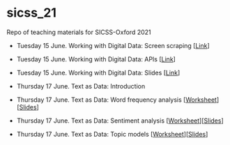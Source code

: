 # sicss_21

Repo of teaching materials for SICSS-Oxford 2021

- Tuesday 15 June. Working with Digital Data: Screen scraping \[[Link](https://raw.githack.com/cjbarrie/sicss_21/main/01_scraping_APIs/01_scraping_APIs.html)\]
- Tuesday 15 June. Working with Digital Data: APIs \[[Link](https://raw.githack.com/cjbarrie/sicss_21/main/01_scraping_APIs/02_scraping_APIs.html)\]
- Tuesday 15 June. Working with Digital Data: Slides \[[Link](https://docs.google.com/presentation/d/1aQkAt3KoFvMsaZ_XRz2XTs1MsPqj5NbcpY0aqES8Ea4/edit?usp=sharing)\]

- Thursday 17 June. Text as Data: Introduction
- Thursday 17 June. Text as Data: Word frequency analysis \[[Worksheet](https://raw.githack.com/cjbarrie/sicss_21/main/02_text_as_data/01-word-freq.html)\]\[[Slides](https://raw.githack.com/sicss_21/main/02_text_as_data/01-word-freq-pres.html)\]
- Thursday 17 June. Text as Data: Sentiment analysis \[[Worksheet](https://raw.githack.com/cjbarrie/sicss_21/main/02_text_as_data/02-sent-analysis/02-sent-analysis.html)\]\[[Slides](https://raw.githack.com/sicss_21/main/02_text_as_data/02-sent-analysis/02-sent-analysis-pres.html)\]
- Thursday 17 June. Text as Data: Topic models \[[Worksheet](https://raw.githack.com/cjbarrie/sicss_21/main/02_text_as_data/03-topic-models/03-topic-models.html)\]\[[Slides](https://raw.githack.com/sicss_21/main/02_text_as_data/03-topic-models/03-topic-models-pres.html)\]